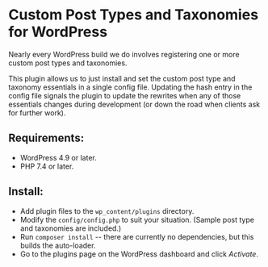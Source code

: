# Custom Post Types and Taxonomies for WordPress

Nearly every WordPress build we do involves registering one or more custom post types
and taxonomies.

This plugin allows us to just install and set the custom post type and taxonomy essentials
in a single config file. Updating the hash entry in the config file signals the plugin to
update the rewrites when any of those essentials changes during development (or down the
road when clients ask for further work).

## Requirements:

* WordPress 4.9 or later.
* PHP 7.4 or later.

## Install:

* Add plugin files to the `wp_content/plugins` directory.
* Modify the `config/config.php` to suit your situation. (Sample post type and taxonomies are included.)
* Run `composer install` -- there are currently no dependencies, but this builds the auto-loader.
* Go to the plugins page on the WordPress dashboard and click *Activate*.
